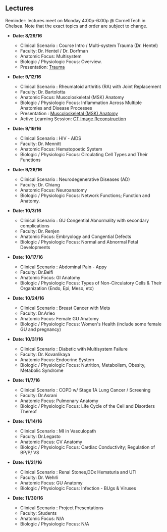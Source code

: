 ## Lectures				

Reminder: lectures meet on Monday 4:00p-6:00p @ CornellTech in Chelsea. Note that the exact topics and order are 
subject to change.				
			
+ **Date: 8/29/16**	
    - Clinical Scenario : Course Intro / Multi-system Trauma (Dr. Hentel)			          
    - Faculty: Dr. Hentel / Dr. Dorfman  
    - Anatomic Focus: Multisystem     
    - Biologic / Physiologic Focus: Overview.
    - Presentation: [Trauma](https://drive.google.com/a/cornell.edu/file/d/0B0WKo8T6325yWXp2enQzMGFkWjg/view?usp=sharing)           			

+ **Date: 9/12/16**	
    - Clinical Scenario : Rheumatoid arthritis (RA) with Joint Replacement		         
    - Faculty: Dr. Bartolotta   
    - Anatomic Focus: Muscoloskeletal (MSK) Anatomy	     
    - Biologic / Physiologic Focus: Inflammation Across Multiple Anatomies and Disease Processes
    - Presentation : [Muscoloskeletal (MSK) Anatomy](https://drive.google.com/file/d/0B0WKo8T6325ySUFkLTZsQmVGcGM/view?usp=sharing)
    - Active Learning Session: [CT Image Reconstruction](https://drive.google.com/file/d/0B0WKo8T6325yT3FkYnF0QTg2OUE/view?usp=sharing)
			
+ **Date: 9/19/16**	
    - Clinical Scenario : HIV - AIDS		         
    - Faculty: Dr. Mennitt  
    - Anatomic Focus:	 Hematopoetic System   
    - Biologic / Physiologic Focus: Circulating Cell Types and Their Functions
   			
+ **Date: 9/26/16**
    - Clinical Scenario : Neurodegenerative Diseases (AD)		         
    - Faculty: Dr. Chiang 
    - Anatomic Focus: Neuroanatomy    
    - Biologic / Physiologic Focus: Network Functions; Function and Anatomy.
    
+ **Date: 10/3/16** 
    - Clinical Scenario : GU Congential Abnormality with secondary complications			         
    - Faculty: Dr. Renjen      
    - Anatomic Focus: Embryology and Congential Defects    
    - Biologic / Physiologic Focus: Normal and Abnormal Fetal Developments

+ **Date: 10/17/16**  
    - Clinical Scenario : Abdominal Pain - Appy                 
    - Faculty: Dr.Belfi   
    - Anatomic Focus: Gl Anatomy 
    - Biologic / Physiologic Focus: Types of Non-Circulatory Cells & Their Organization (Endo, Epi, Meso, etc) 
		
+ **Date: 10/24/16**  
    - Clinical Scenario : Breast Cancer with Mets			         
    - Faculty: Dr.Arleo    
    - Anatomic Focus: Female GU Anatomy   
    - Biologic / Physiologic Focus: Women's Health (include some female GU and pregnancy)
    
				
+ **Date: 10/31/16**
    - Clinical Scenario : Diabetic with Multisystem Failure			         
    - Faculty: Dr. Kovanlikaya    
    - Anatomic Focus: Endocrine System     
    - Biologic / Physiologic Focus:  Nutrition, Metabolism, Obesity, Metabolic Syndrome
    
				
+ **Date: 11/7/16**	
    - Clinical Scenario : COPD w/ Stage 1A Lung Cancer / Screening			         
    - Faculty: Dr.Asrani   
    - Anatomic Focus: Pulmonary Anatomy    
    - Biologic / Physiologic Focus: Life Cycle of the Cell and Disorders Thereof
    				
				
+ **Date: 11/14/16**
    - Clinical Scenario : MI in Vasculopath		         
    - Faculty: Dr.Legasto   
    - Anatomic Focus: CV Anatomy    
    - Biologic / Physiologic Focus: Cardiac Conductivity; Regulation of BP/P/ VS
    
				
+ **Date: 11/21/16**
    - Clinical Scenario : Renal Stones,DDx Hematuria and UTI			         
    - Faculty: Dr. Wehrli       
    - Anatomic Focus: GU Anatomy    
    - Biologic / Physiologic Focus: Infection - BUgs & Viruses
				
+ **Date: 11/30/16**
    - Clinical Scenario : Project Presentations		         
    - Faculty: Students        
    - Anatomic Focus:	 N/A
    - Biologic / Physiologic Focus: N/A